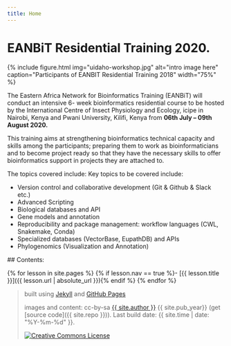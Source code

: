 ```yaml
---
title: Home
---
```


# EANBiT Residential Training 2020.

{% include figure.html img="uidaho-workshop.jpg" alt="intro image here" caption="Participants of EANBIT Residential Training 2018" width="75%" %}


The Eastern Africa Network for Bioinformatics Training (EANBiT) will conduct an intensive 6-
week bioinformatics residential course to be hosted by the International Centre of Insect
Physiology and Ecology, icipe in Nairobi, Kenya and Pwani University, Kilifi, Kenya from **06th
July – 09th August 2020.**

This training aims at strengthening bioinformatics technical capacity and skills among the
participants; preparing them to work as bioinformaticians and to become project ready so that
they have the necessary skills to offer bioinformatics support in projects they are attached to.

The topics covered include:
Key topics to be covered include:

- Version control and collaborative development (Git & Github & Slack etc.)
- Advanced Scripting
- Biological databases and API
- Gene models and annotation
- Reproducibility and package management: workflow languages (CWL, Snakemake,
Conda)
- Specialized databases (VectorBase, EupathDB) and APIs
- Phylogenomics (Visualization and Annotation)

<div class="toc" markdown="1">
## Contents:

{% for lesson in site.pages %}
{% if lesson.nav == true %}- [{{ lesson.title }}]({{ lesson.url | absolute_url }}){% endif %}
{% endfor %}
</div>

> built using [Jekyll](https://jekyllrb.com/) and [GitHub Pages](https://pages.github.com/)
>
> images and content: cc-by-sa <a href="https://github.com/{{ site.github_username }}">{{ site.author }}</a> {{ site.pub_year}} (get [source code]({{ site.repo }})).
> Last build date: {{ site.time | date: "%Y-%m-%d" }}.
>
> <a href="http://creativecommons.org/licenses/by-sa/4.0/" rel="license"><img style="border-width: 0;" src="https://i.creativecommons.org/l/by-sa/4.0/88x31.png" alt="Creative Commons License" /></a>
